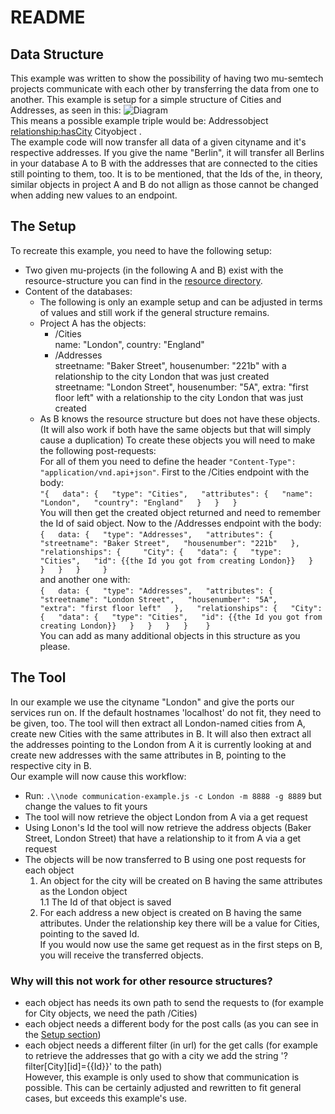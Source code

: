 # README
## Data Structure
This example was written to show the possibility of having two mu-semtech projects communicate with each other by transferring the data from one to another. This example is setup for a simple structure of Cities and Addresses, as seen in this:
![Diagram](http://www.plantuml.com/plantuml/png/JSv12W8n30NGVK_HfIxc0Yvan2DuWZZzE8Lf2aag5l7kbj7gx4BoyfDHZSHAMjoqaAe_Hwl-wIucaM-UAQ7NKoviKjthAqyX25J_M4q0swxCkIYuf2kaj_0mePQntXcElvI3dqc7H5pzBl8TejYxFcnkzH-K6Mu4X_Rq6m00)  
This means a possible example triple would be: 
Addressobject <relationship:hasCity> Cityobject .  
The example code will now transfer all data of a given cityname and it's respective addresses. If you give the name "Berlin", it will transfer all Berlins in your database A to B with the addresses that are connected to the cities still pointing to them, too. It is to be mentioned, that the Ids of the, in theory, similar objects in project A and B do not allign as those cannot be changed when adding new values to an endpoint.

## The Setup
To recreate this example, you need to have the following setup:  
- Two given mu-projects (in the following A and B) exist with the resource-structure you can find in the [resource directory](https://github.com/Informatievlaanderen/OSLO-SpecificationGenerator/tree/multilingual/communication-example/resources).  
- Content of the databases:
    - The following is only an example setup and can be adjusted in terms of values and still work if the general structure remains.
    - Project A has the objects:  
        - /Cities  
            name: "London", country: "England"  
        - /Addresses  
            streetname: "Baker Street", housenumber: "221b" with a relationship to the city London that was just created   
            streetname: "London Street", housenumber: "5A", extra: "first floor left" with a relationship to the city London that was just created   
    - As B knows the resource structure but does not have these objects. (It will also work if both have the same objects but that will simply cause a duplication) 
To create these objects you will need to make the following post-requests:  
For all of them you need to define the header ``"Content-Type": "application/vnd.api+json"``.
First to the /Cities endpoint with the body:  
``"{  
    data": {  
            "type": "Cities",  
            "attributes": {  
                "name": "London",  
                "country": "England"  
            }  
        }  
    }``  
You will then get the created object returned and need to remember the Id of said object.
Now to the /Addresses endpoint with the body:
``{  
    data: {  
                "type": "Addresses",  
                "attributes": {  
                    "streetname": "Baker Street",  
                    "housenumber": "221b"  
                },  
                "relationships": {    
                    "City": {  
                        "data": {  
                            "type": "Cities",  
                            "id": {{the Id you got from creating London}}  
                        }  
                    }  
                }  
            }    
}``   
and another one with:   
``{  
    data: {  
                "type": "Addresses",  
                "attributes": {  
                    "streetname": "London Street",  
                    "housenumber": "5A",   
                    "extra": "first floor left"  
                },  
                "relationships": {  
                    "City": {  
                        "data": {  
                            "type": "Cities",  
                            "id": {{the Id you got from creating London}}  
                        }  
                    }  
                }  
            }   
}``   
You can add as many additional objects in this structure as you please.  

## The Tool
In our example we use the cityname "London" and give the ports our services run on. If the default hostnames 'localhost' do not fit, they need to be given, too. The tool will then extract all London-named cities from A, create new Cities with the same attributes in B. It will also then extract all the addresses pointing to the London from A it is currently looking at and create new addresses with the same attributes in B, pointing to the respective city in B.  
Our example will now cause this workflow:  
- Run: ``.\\node communication-example.js -c London -m 8888 -g 8889`` but change the values to fit yours  
- The tool will now retrieve the object London from A via a get request  
- Using Lonon's Id the tool will now retrieve the address objects (Baker Street, London Street) that have a relationship to it from A via a get request  
- The objects will be now transferred to B using one post requests for each object  
    1. An object for the city will be created on B having the same attributes as the London object  
        1.1 The Id of that object is saved  
    2. For each address a new object is created on B having the same attributes. Under the relationship key there will be a value for Cities, pointing to the saved Id.  
If you would now use the same get request as in the first steps on B, you will receive the transferred objects.  

### Why will this not work for other resource structures?   
- each object has needs its own path to send the requests to (for example for City objects, we need the path /Cities)  
- each object needs a different body for the post calls (as you can see in the [Setup section](https://github.com/Informatievlaanderen/OSLO-SpecificationGenerator/tree/multilingual/communication-example#the-setup))  
- each object needs a different filter (in url) for the get calls (for example to retrieve the addresses that go with a city we add the string '?filter[City][id]={{Id}}' to the path)   
However, this example is only used to show that communication is possible. This can be certainly adjusted and rewritten to fit general cases, but exceeds this example's use.
